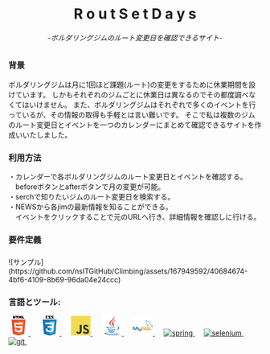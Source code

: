 <h1 align="center">R o u t  S e t  D a y s</h1>
<h6 align="center">-ボルダリングジムのルート変更日を確認できるサイト-</h6>
<h3>背景</h3>
ボルダリングジムは月に1回ほど課題(ルート)の変更をするために休業期間を設けています。
しかもそれぞれのジムごとに休業日は異なるのでその都度調べなくてはいけません。
また、ボルダリングジムはそれぞれで多くのイベントを行っているが、その情報の取得も手軽とは言い難いです。
そこで私は複数のジムのルート変更日とイベントを一つのカレンダーにまとめて確認できるサイトを作成いいたしました。

<h3>利用方法</h3>
・カレンダーで各ボルダリングジムのルート変更日とイベントを確認する。<br>
　beforeボタンとafterボタンで月の変更が可能。<br>
・serchで知りたいジムのルート変更日を検索する。<br>
・NEWSから各jimの最新情報を知ることができる。<br>
　イベントをクリックすることで元のURLへ行き、詳細情報を確認しに行ける。<br>

<h3>要件定義</h3>


<h3></h3>
![サンプル](https://github.com/nsITGitHub/Climbing/assets/167949592/40684674-4bf6-4109-8b69-96da04e24ccc)

<h3 align="left">言語とツール:</h3>
<p align="left"><a href="https://www.w3.org/html/" target="_blank" rel="noreferrer"> <img src="https://raw.githubusercontent.com/devicons/devicon/master/icons/html5/html5-original-wordmark.svg" alt="html5" width="40" height="40"/> </a>&emsp;  <!--HTML-->
 <a href="https://www.w3schools.com/css/" target="_blank" rel="noreferrer"> <img src="https://raw.githubusercontent.com/devicons/devicon/master/icons/css3/css3-original-wordmark.svg" alt="css3" width="40" height="40"/> </a> &emsp;   <!--css-->
 <a href="https://developer.mozilla.org/en-US/docs/Web/JavaScript" target="_blank" rel="noreferrer"> <img src="https://raw.githubusercontent.com/devicons/devicon/master/icons/javascript/javascript-original.svg" alt="javascript" width="40" height="40"/> </a> &emsp;  <!--JS-->
<a href="https://www.java.com" target="_blank" rel="noreferrer"> <img src="https://raw.githubusercontent.com/devicons/devicon/master/icons/java/java-original.svg" alt="java" width="40" height="40"/> </a>&emsp;  <!--JAVA-->
<a href="https://www.mysql.com/" target="_blank" rel="noreferrer"> <img src="https://raw.githubusercontent.com/devicons/devicon/master/icons/mysql/mysql-original-wordmark.svg" alt="mysql" width="40" height="40"/> </a> &emsp;  <!--MYSQL-->
<a href="https://spring.io/" target="_blank" rel="noreferrer"> <img src="https://www.vectorlogo.zone/logos/springio/springio-icon.svg" alt="spring" width="40" height="40"/> </a>  &emsp; <!--spring-->   
<a href="https://www.selenium.dev" target="_blank" rel="noreferrer"> <img src="https://raw.githubusercontent.com/detain/svg-logos/780f25886640cef088af994181646db2f6b1a3f8/svg/selenium-logo.svg" alt="selenium" width="40" height="40"/> </a> &emsp;  
 <!--selenium-->
 <a href="https://git-scm.com/" target="_blank" rel="noreferrer"> <img src="https://www.vectorlogo.zone/logos/git-scm/git-scm-icon.svg" alt="git" width="40" height="40"/> </a>  &emsp;  <!--git--> </p>  

